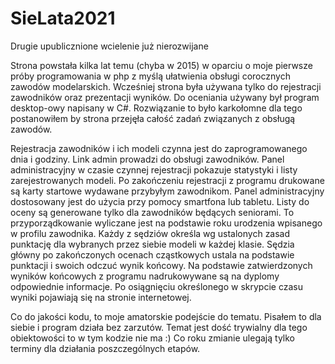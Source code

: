 # SieLata2021
Drugie upublicznione wcielenie już nierozwijane

Strona powstała kilka lat temu (chyba w 2015) w oparciu o moje pierwsze próby programowania w php z myślą ułatwienia obsługi corocznych zawodów modelarskich. 
Wcześniej strona była używana tylko do rejestracji zawodników oraz prezentacji wyników. Do oceniania używany był program desktop-owy napisany w C#. 
Rozwiązanie to było karkołomne dla tego postanowiłem by strona przejęła całość zadań związanych z obsługą zawodów. 

Rejestracja zawodników i ich modeli czynna jest do zaprogramowanego dnia i godziny. 
Link admin prowadzi do obsługi zawodników. Panel administracyjny w czasie czynnej rejestracji pokazuje statystyki i listy zarejestrowanych modeli. 
Po zakończeniu rejestracji z programu drukowane są karty startowe wydawane przybyłym zawodnikom. Panel administracyjny dostosowany jest do użycia przy pomocy smartfona lub tabletu.
Listy do oceny są generowane tylko dla zawodników będących seniorami. To przyporządkowanie wyliczane jest na podstawie roku urodzenia wpisanego w profilu zawodnika.
Każdy z sędziów określa wg ustalonych zasad punktację dla wybranych przez siebie modeli w każdej klasie. Sędzia główny po zakończonych ocenach cząstkowych ustala na podstawie punktacji i swoich odczuć wynik końcowy.
Na podstawie zatwierdzonych wyników końcowych z programu nadrukowywane są na dyplomy odpowiednie informacje.
Po osiągnięciu określonego w skrypcie czasu wyniki pojawiają się na stronie internetowej.

Co do jakości kodu, to moje amatorskie podejście do tematu. Pisałem to dla siebie i program działa bez zarzutów. Temat jest dość trywialny dla tego obiektowości to w tym kodzie nie ma :)
Co roku zmianie ulegają tylko terminy dla działania poszczególnych etapów.
